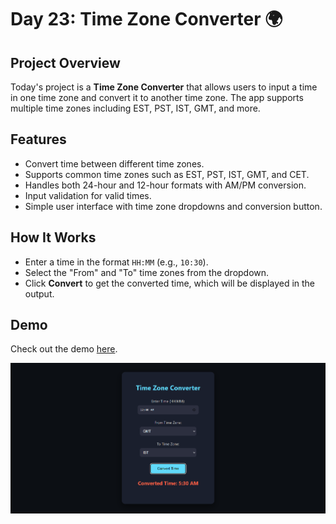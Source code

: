 # Day 23: Time Zone Converter 🌍

## Project Overview
Today's project is a **Time Zone Converter** that allows users to input a time in one time zone and convert it to another time zone. The app supports multiple time zones including EST, PST, IST, GMT, and more.

## Features
- Convert time between different time zones.
- Supports common time zones such as EST, PST, IST, GMT, and CET.
- Handles both 24-hour and 12-hour formats with AM/PM conversion.
- Input validation for valid times.
- Simple user interface with time zone dropdowns and conversion button.

## How It Works
- Enter a time in the format `HH:MM` (e.g., `10:30`).
- Select the "From" and "To" time zones from the dropdown.
- Click **Convert** to get the converted time, which will be displayed in the output.

## Demo
Check out the demo [here](https://30dayjs-vaibhavkatariya.vercel.app/Day-23).

![Time Zone Converter](screenshot.png)
